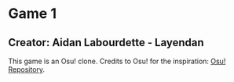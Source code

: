 # Game 1

## Creator: Aidan Labourdette - Layendan

This game is an Osu! clone.
Credits to Osu! for the inspiration: [Osu! Repository](https://github.com/ppy/osu).
